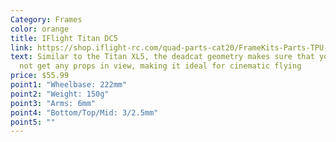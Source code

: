 ```yaml
---
Category: Frames
color: orange
title: IFlight Titan DC5
link: https://shop.iflight-rc.com/quad-parts-cat20/FrameKits-Parts-TPU-cat346/titan-series-cat108/titan-dc5-v1-4-hd-frame-pro1074
text: Similar to the Titan XL5, the deadcat geometry makes sure that you will
  not get any props in view, making it ideal for cinematic flying
price: $55.99
point1: "Wheelbase: 222mm"
point2: "Weight: 150g"
point3: "Arms: 6mm"
point4: "Bottom/Top/Mid: 3/2.5mm"
point5: ""
---
```

